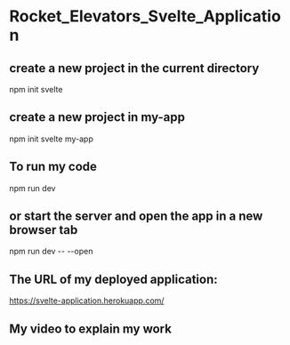 # Rocket_Elevators_Svelte_Application

## create a new project in the current directory

npm init svelte

## create a new project in my-app

npm init svelte my-app

## To run my code

npm run dev

## or start the server and open the app in a new browser tab

npm run dev -- --open

## The URL of my deployed application:

https://svelte-application.herokuapp.com/

## My video to explain my work
